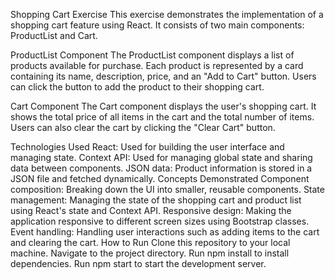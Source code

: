 Shopping Cart Exercise
This exercise demonstrates the implementation of a shopping cart feature using React. It consists of two main components: ProductList and Cart.

ProductList Component
The ProductList component displays a list of products available for purchase. Each product is represented by a card containing its name, description, price, and an "Add to Cart" button. Users can click the button to add the product to their shopping cart.

Cart Component
The Cart component displays the user's shopping cart. It shows the total price of all items in the cart and the total number of items. Users can also clear the cart by clicking the "Clear Cart" button.

Technologies Used
React: Used for building the user interface and managing state.
Context API: Used for managing global state and sharing data between components.
JSON data: Product information is stored in a JSON file and fetched dynamically.
Concepts Demonstrated
Component composition: Breaking down the UI into smaller, reusable components.
State management: Managing the state of the shopping cart and product list using React's state and Context API.
Responsive design: Making the application responsive to different screen sizes using Bootstrap classes.
Event handling: Handling user interactions such as adding items to the cart and clearing the cart.
How to Run
Clone this repository to your local machine.
Navigate to the project directory.
Run npm install to install dependencies.
Run npm start to start the development server.
